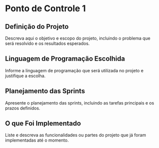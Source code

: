 # Ponto de Controle 1

## Definição do Projeto
Descreva aqui o objetivo e escopo do projeto, incluindo o problema que será resolvido e os resultados esperados.

## Linguagem de Programação Escolhida
Informe a linguagem de programação que será utilizada no projeto e justifique a escolha.

## Planejamento das Sprints
Apresente o planejamento das sprints, incluindo as tarefas principais e os prazos definidos.

## O que Foi Implementado
Liste e descreva as funcionalidades ou partes do projeto que já foram implementadas até o momento.